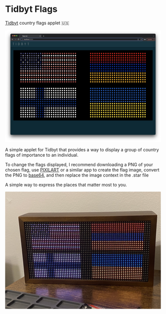 # Tidbyt Flags
<a href="https://tidbyt.com/" target="_blank">Tidbyt</a> country flags applet 🇺🇸
 
![Alt](./flags.png "render my flags")

A simple applet for Tidbyt that provides a way to display a group of country flags of importance to an individual.

To change the flags displayed, I recommend downloading a PNG of your chosen flag, use <a href="https://www.pixilart.com/" target="_blank">PIXILART</a> or a similar app to create the flag image, convert the PNG to <a href="https://onlinepngtools.com/convert-png-to-base64" target="_blank">base64</a>, and then replace the image context in the .star file

A simple way to express the places that matter most to you.

![Alt](./flags.jpg "my flags")